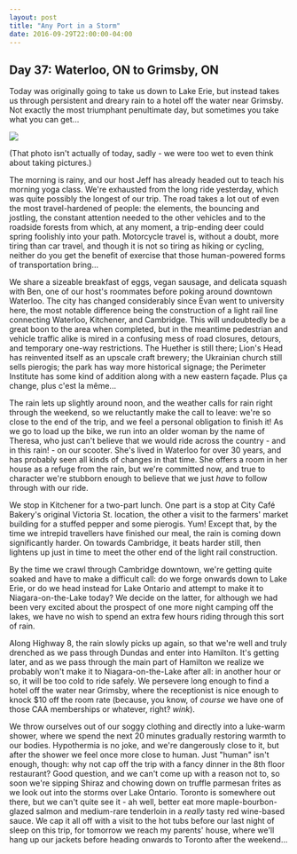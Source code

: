 ```yaml
---
layout: post
title: "Any Port in a Storm"
date: 2016-09-29T22:00:00-04:00
---
```


## Day 37: Waterloo, ON to Grimsby, ON

Today was originally going to take us down to Lake Erie, but instead takes us through persistent and dreary rain to a hotel off the water near Grimsby.  Not exactly the most triumphant penultimate day, but sometimes you take what you can get...

![](https://lh3.googleusercontent.com/3Rg2NMqd4wPjBq9H7lIyE969ZYlWAFWUh7tY5mEDTF8SJbhXsU9an2LtreNp6jB7XrAe5XulsDDYRI8WztRoq2MQGrR36B633N8tOv2reyc388WRmx2xUNKUuAq2E8p1QfBqiMg-2E8buFDqhLf37X6wd7J97Hm2fcAPjiR9UsLmWD4txGtRVY3ctwIQ_F9jH7HxLwdAx834EEq7rUzd9oyZSVwSBZVHAZyB8EMjJJuFsshkbpywEdwMyhqlsGbbD0RUvnaYsj3swRvcKC4w2Q4NhJ9gKyRNhjCgJdDDXkHZVPz86Sec_dATTyHxmXajJxWAcmskEH56afuyyclyy3nNoabX8OV-uoifnKF8CXjC7aoG6K6NKYK-nEuoIiustiv9umazrjtPYGg2RqpGIVAM2fc-E3U6J8597bPGeMQbeqR2gbNLcQSb05pzU6pDh4fw8MGtwYyfNtArH9BXdvD0lOuqv1DRjR94EAPSxCoXTherv9YV9rv0dolACQ9vmBu4byF07yGTnrMHohvWHStwfwpfluKQFfVNVtkUv_1ghklt7lFiqmh1YBbL58tJZhk12ylcxGy81lNXO3gDhCUgesc0d3iXAT98X1AoXPOG=w1413-h799-no)

(That photo isn't actually of today, sadly - we were too wet to even think about taking pictures.)

The morning is rainy, and our host Jeff has already headed out to teach his morning yoga class.  We're exhausted from the long ride yesterday, which was quite possibly the longest of our trip.  The road takes a lot out of even the most travel-hardened of people: the elements, the bouncing and jostling, the constant attention needed to the other vehicles and to the roadside forests from which, at any moment, a trip-ending deer could spring foolishly into your path.  Motorcycle travel is, without a doubt, more tiring than car travel, and though it is not so tiring as hiking or cycling, neither do you get the benefit of exercise that those human-powered forms of transportation bring...

We share a sizeable breakfast of eggs, vegan sausage, and delicata squash with Ben, one of our host's roommates before poking around downtown Waterloo.  The city has changed considerably since Evan went to university here, the most notable difference being the construction of a light rail line connecting Waterloo, Kitchener, and Cambridge.  This will undoubtedly be a great boon to the area when completed, but in the meantime pedestrian and vehicle traffic alike is mired in a confusing mess of road closures, detours, and temporary one-way restrictions.  The Huether is still there; Lion's Head has reinvented itself as an upscale craft brewery; the Ukrainian church still sells pierogis; the park has way more historical signage; the Perimeter Institute has some kind of addition along with a new eastern façade.  Plus ça change, plus c'est la même...

The rain lets up slightly around noon, and the weather calls for rain right through the weekend, so we reluctantly make the call to leave: we're so close to the end of the trip, and we feel a personal obligation to finish it!  As we go to load up the bike, we run into an older woman by the name of Theresa, who just can't believe that we would ride across the country - and in this rain! - on our scooter.  She's lived in Waterloo for over 30 years, and has probably seen all kinds of changes in that time.  She offers a room in her house as a refuge from the rain, but we're committed now, and true to character we're stubborn enough to believe that we just *have* to follow through with our ride.

We stop in Kitchener for a two-part lunch.  One part is a stop at City Café Bakery's original Victoria St. location, the other a visit to the farmers' market building for a stuffed pepper and some pierogis.  Yum!  Except that, by the time we intrepid travellers have finished our meal, the rain is coming down significantly harder.  On towards Cambridge, it beats harder still, then lightens up just in time to meet the other end of the light rail construction.

By the time we crawl through Cambridge downtown, we're getting quite soaked and have to make a difficult call: do we forge onwards down to Lake Erie, or do we head instead for Lake Ontario and attempt to make it to Niagara-on-the-Lake today?  We decide on the latter, for although we had been very excited about the prospect of one more night camping off the lakes, we have no wish to spend an extra few hours riding through this sort of rain.

Along Highway 8, the rain slowly picks up again, so that we're well and truly drenched as we pass through Dundas and enter into Hamilton.  It's getting later, and as we pass through the main part of Hamilton we realize we probably won't make it to Niagara-on-the-Lake after all: in another hour or so, it will be too cold to ride safely.  We persevere long enough to find a hotel off the water near Grimsby, where the receptionist is nice enough to knock $10 off the room rate (because, you know, of *course* we have one of those CAA memberships or whatever, right?  *wink*).

We throw ourselves out of our soggy clothing and directly into a luke-warm shower, where we spend the next 20 minutes gradually restoring warmth to our bodies.  Hypothermia is no joke, and we're dangerously close to it, but after the shower we feel once more close to human.  Just "human" isn't enough, though: why not cap off the trip with a fancy dinner in the 8th floor restaurant?  Good question, and we can't come up with a reason not to, so soon we're sipping Shiraz and chowing down on truffle parmesan frites as we look out into the storms over Lake Ontario.  Toronto is somewhere out there, but we can't quite see it - ah well, better eat more maple-bourbon-glazed salmon and medium-rare tenderloin in a *really* tasty red wine-based sauce.  We cap it all off with a visit to the hot tubs before our last night of sleep on this trip, for tomorrow we reach my parents' house, where we'll hang up our jackets before heading onwards to Toronto after the weekend...
